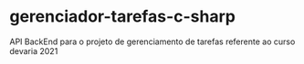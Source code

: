 # gerenciador-tarefas-c-sharp
API BackEnd para o projeto de gerenciamento de tarefas referente ao curso devaria 2021
